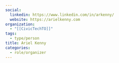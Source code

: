 ```yaml
---
social:
  linkedin: https://www.linkedin.com/in/arkenny/
  website: https://arielkenny.com
organization:
  - "[[CivicTechTO]]"
tags:
  - type/person
title: Ariel Kenny
categories:
  - role/organizer
---
```

